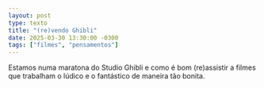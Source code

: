 ```yaml
---
layout: post
type: texto
title: "(re)vendo Ghibli"
date: 2025-03-30 13:30:00 -0300
tags: ["filmes", "pensamentos"]
---
```

Estamos numa maratona do Studio Ghibli e como é bom (re)assistir a filmes que trabalham o lúdico e o fantástico de maneira tão bonita.